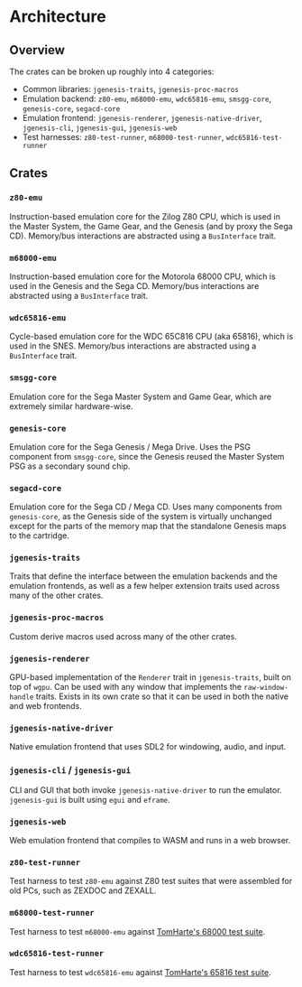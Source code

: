 # Architecture

## Overview

The crates can be broken up roughly into 4 categories:

* Common libraries: `jgenesis-traits`, `jgenesis-proc-macros`
* Emulation backend: `z80-emu`, `m68000-emu`, `wdc65816-emu`, `smsgg-core`, `genesis-core`, `segacd-core`
* Emulation frontend: `jgenesis-renderer`, `jgenesis-native-driver`, `jgenesis-cli`, `jgenesis-gui`, `jgenesis-web`
* Test harnesses: `z80-test-runner`, `m68000-test-runner`, `wdc65816-test-runner`

## Crates

### `z80-emu`

Instruction-based emulation core for the Zilog Z80 CPU, which is used in the Master System, the Game Gear, and the Genesis (and by proxy the Sega CD). Memory/bus interactions are abstracted using a `BusInterface` trait.

### `m68000-emu`

Instruction-based emulation core for the Motorola 68000 CPU, which is used in the Genesis and the Sega CD. Memory/bus interactions are abstracted using a `BusInterface` trait.

### `wdc65816-emu`

Cycle-based emulation core for the WDC 65C816 CPU (aka 65816), which is used in the SNES. Memory/bus interactions are abstracted using a `BusInterface` trait.

### `smsgg-core`

Emulation core for the Sega Master System and Game Gear, which are extremely similar hardware-wise.

### `genesis-core`

Emulation core for the Sega Genesis / Mega Drive. Uses the PSG component from `smsgg-core`, since the Genesis reused the Master System PSG as a secondary sound chip.

### `segacd-core`

Emulation core for the Sega CD / Mega CD. Uses many components from `genesis-core`, as the Genesis side of the system is virtually unchanged except for the parts of the memory map that the standalone Genesis maps to the cartridge.

### `jgenesis-traits`

Traits that define the interface between the emulation backends and the emulation frontends, as well as a few helper extension traits used across many of the other crates.

### `jgenesis-proc-macros`

Custom derive macros used across many of the other crates.

### `jgenesis-renderer`

GPU-based implementation of the `Renderer` trait in `jgenesis-traits`, built on top of `wgpu`. Can be used with any window that implements the `raw-window-handle` traits. Exists in its own crate so that it can be used in both the native and web frontends.

### `jgenesis-native-driver`

Native emulation frontend that uses SDL2 for windowing, audio, and input.

### `jgenesis-cli` / `jgenesis-gui`

CLI and GUI that both invoke `jgenesis-native-driver` to run the emulator. `jgenesis-gui` is built using `egui` and `eframe`.

### `jgenesis-web`

Web emulation frontend that compiles to WASM and runs in a web browser.

### `z80-test-runner`

Test harness to test `z80-emu` against Z80 test suites that were assembled for old PCs, such as ZEXDOC and ZEXALL.

### `m68000-test-runner`

Test harness to test `m68000-emu` against [TomHarte's 68000 test suite](https://github.com/TomHarte/ProcessorTests/tree/main/680x0/68000/v1).

### `wdc65816-test-runner`

Test harness to test `wdc65816-emu` against [TomHarte's 65816 test suite](https://github.com/TomHarte/ProcessorTests/tree/main/65816).